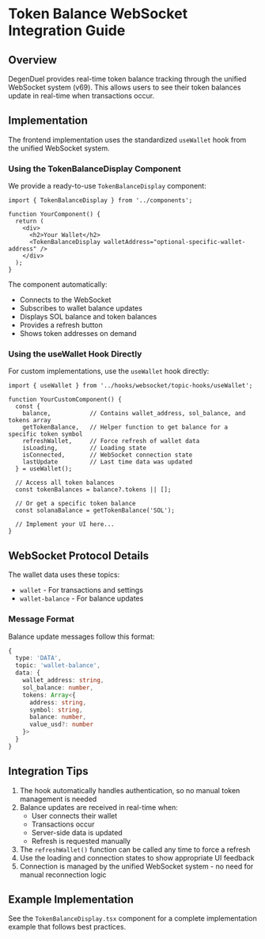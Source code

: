 # Token Balance WebSocket Integration Guide

## Overview

DegenDuel provides real-time token balance tracking through the unified WebSocket system (v69). This allows users to see their token balances update in real-time when transactions occur.

## Implementation

The frontend implementation uses the standardized `useWallet` hook from the unified WebSocket system.

### Using the TokenBalanceDisplay Component

We provide a ready-to-use `TokenBalanceDisplay` component:

```tsx
import { TokenBalanceDisplay } from '../components';

function YourComponent() {
  return (
    <div>
      <h2>Your Wallet</h2>
      <TokenBalanceDisplay walletAddress="optional-specific-wallet-address" />
    </div>
  );
}
```

The component automatically:
- Connects to the WebSocket
- Subscribes to wallet balance updates
- Displays SOL balance and token balances
- Provides a refresh button
- Shows token addresses on demand

### Using the useWallet Hook Directly

For custom implementations, use the `useWallet` hook directly:

```tsx
import { useWallet } from '../hooks/websocket/topic-hooks/useWallet';

function YourCustomComponent() {
  const {
    balance,           // Contains wallet_address, sol_balance, and tokens array
    getTokenBalance,   // Helper function to get balance for a specific token symbol
    refreshWallet,     // Force refresh of wallet data
    isLoading,         // Loading state
    isConnected,       // WebSocket connection state
    lastUpdate         // Last time data was updated
  } = useWallet();
  
  // Access all token balances
  const tokenBalances = balance?.tokens || [];
  
  // Or get a specific token balance
  const solanaBalance = getTokenBalance('SOL');
  
  // Implement your UI here...
}
```

## WebSocket Protocol Details

The wallet data uses these topics:
- `wallet` - For transactions and settings
- `wallet-balance` - For balance updates

### Message Format

Balance update messages follow this format:

```typescript
{
  type: 'DATA',
  topic: 'wallet-balance',
  data: {
    wallet_address: string,
    sol_balance: number,
    tokens: Array<{
      address: string,
      symbol: string,
      balance: number,
      value_usd?: number
    }>
  }
}
```

## Integration Tips

1. The hook automatically handles authentication, so no manual token management is needed
2. Balance updates are received in real-time when:
   - User connects their wallet
   - Transactions occur
   - Server-side data is updated
   - Refresh is requested manually
3. The `refreshWallet()` function can be called any time to force a refresh
4. Use the loading and connection states to show appropriate UI feedback
5. Connection is managed by the unified WebSocket system - no need for manual reconnection logic

## Example Implementation

See the `TokenBalanceDisplay.tsx` component for a complete implementation example that follows best practices.